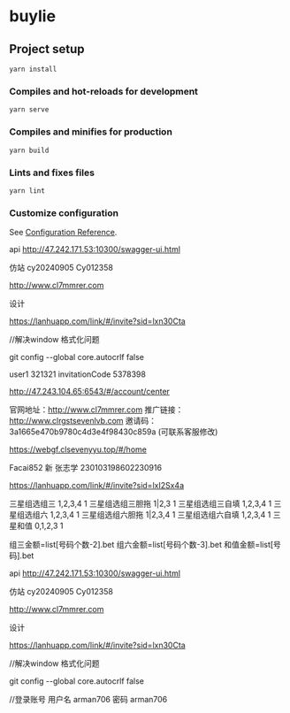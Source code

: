 # buylie

## Project setup

```
yarn install
```

### Compiles and hot-reloads for development

```
yarn serve
```

### Compiles and minifies for production

```
yarn build
```

### Lints and fixes files

```
yarn lint
```

### Customize configuration

See [Configuration Reference](https://cli.vuejs.org/config/).

api  http://47.242.171.53:10300/swagger-ui.html

仿站  cy20240905  Cy012358

http://www.cl7mmrer.com

设计

https://lanhuapp.com/link/#/invite?sid=lxn30Cta

//解决window 格式化问题

git config --global core.autocrlf false

user1 321321 invitationCode 5378398

http://47.243.104.65:6543/#/account/center

官网地址：http://www.cl7mmrer.com
推广链接：http://www.clrgstsevenlvb.com
邀请码：3a1665e470b9780c4d3e4f98430c859a (可联系客服修改)

https://webgf.clsevenyyu.top/#/home

Facai852 新  张志学 230103198602230916

https://lanhuapp.com/link/#/invite?sid=lxI2Sx4a

三星组选组三 1,2,3,4 1
三星组选组三胆拖 1|2,3 1
三星组选组三自填 1,2,3,4 1
三星组选组六 1,2,3,4 1
三星组选组六胆拖 1|2,3,4 1
三星组选组六自填 1,2,3,4 1
三星和值 0,1,2,3 1

组三金额=list[号码个数-2].bet
组六金额=list[号码个数-3].bet
和值金额=list[号码].bet

api  http://47.242.171.53:10300/swagger-ui.html

仿站  cy20240905  Cy012358

http://www.cl7mmrer.com

设计

https://lanhuapp.com/link/#/invite?sid=lxn30Cta

//解决window 格式化问题

git config --global core.autocrlf false

//登录账号 用户名 arman706 密码  arman706